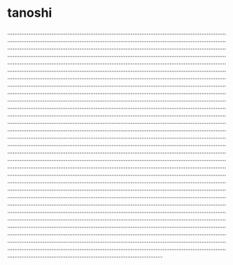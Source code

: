 # tanoshi

................................................................................................................................................................................................................................................................................................................................................................................................................................................................................................................................................................................................................................................................................................................................................................................................................................................................................................................................................................................................................................................................................................................................................................................................................................................................................................................................................................................................................................................................................................................................................................................................................................................................................................................................................................................................................................................................................................................................................................................................................................................................................................................................................................................................................................................................................................................................................................................................................................................................................................................................................................................................................................................................................................................................................................................................................................................................................................................................................................................................................................................................................................................................................................................................................................................................................................................................................................................................................................................................................................................................................................................................................................................................................................................................................................................................................................................................................................................................................................